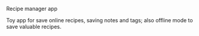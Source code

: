 Recipe manager app

Toy app for save online recipes, saving notes and tags; also offline mode to save valuable recipes.
